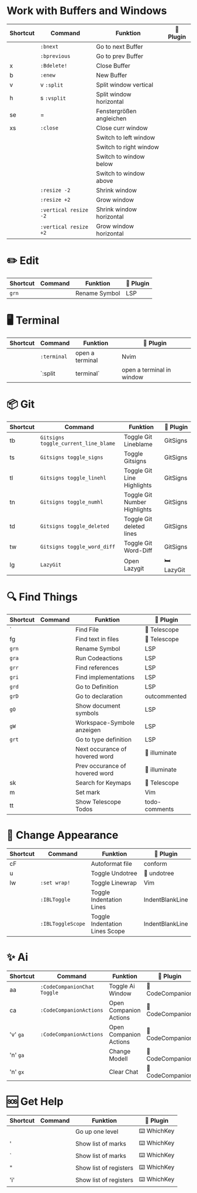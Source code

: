 # Work with Buffers and Windows
| Shortcut   | Command                             | Funktion                       | 🔌 Plugin         |
| ---------- | ----------------------------------- | ------------------------------ | ----------------- |
| <Tab>      | `:bnext`                            | Go to next Buffer              |                   |
| <S-Tab>    | `:bprevious`                        | Go to prev Buffer              |                   |
| <leader>x  | `:Bdelete!`                         | Close Buffer                   |                   |
| <leader>b  | `:enew`                             | New Buffer                     |                   |
| <leader>v  | <C-w>v `:split`                     | Split window vertical          |                   |
| <leader>h  | <C-w>s `:vsplit`                    | Split window horizontal        |                   |
| <leader>se | <C-w>=                              | Fenstergrößen angleichen       |                   |
| <leader>xs | `:close`                            | Close curr window              |                   |
| <C-h>      | <C-w><C-h>                          | Switch to left window          |                   |
| <C-l>      | <C-w><C-l>                          | Switch to right window         |                   |
| <C-j>      | <C-w><C-j>                          | Switch to window below         |                   |
| <C-k>      | <C-w><C-k>                          | Switch to window above         |                   |
| <Up>       | `:resize -2`                        | Shrink window                  |                   |
| <Down>     | `:resize +2`                        | Grow window                    |                   |
| <Left>     | `:vertical resize -2`               | Shrink window horizontal       |                   |
| <Right>    | `:vertical resize +2`               | Grow window horizontal         |                   |

# ✏️ Edit
| Shortcut   | Command                             | Funktion                       | 🔌 Plugin         |
| ---------- | ----------------------------------- | ------------------------------ | ----------------- |
| `grn`      |                                     | Rename Symbol                  | LSP               |
# 🖥️ Terminal
| Shortcut   | Command                             | Funktion                       | 🔌 Plugin         |
| ---------- | ----------------------------------- | ------------------------------ | ----------------- |
|            | `:terminal`                         | open a terminal                | Nvim              |
|            | `:split | terminal`                 | open a terminal in window      | Nvim              |

# 📦 Git
| Shortcut   | Command                             | Funktion                       | 🔌 Plugin         |
| ---------- | ----------------------------------- | ------------------------------ | ----------------- |
| <leader>tb | `Gitsigns toggle_current_line_blame`| Toggle Git Lineblame           | GitSigns          |
| <leader>ts | `Gitsigns toggle_signs`             | Toggle Gitsigns                | GitSigns          |
| <leader>tl | `Gitsigns toggle_linehl`            | Toggle Git Line Highlights     | GitSigns          |
| <leader>tn | `Gitsigns toggle_numhl`             | Toggle Git Number Highlights   | GitSigns          |
| <leader>td | `Gitsigns toggle_deleted`           | Toggle Git deleted lines       | GitSigns          |
| <leader>tw | `Gitsigns toggle_word_diff`         | Toggle Git Word-Diff           | GitSigns          |
| <leader>lg | `LazyGit`                           | Open Lazygit                   | 🛏️ LazyGit        |

# 🔍 Find Things
| Shortcut   | Command                             | Funktion                       | 🔌 Plugin         |
| ---------- | ----------------------------------- | ------------------------------ | ----------------- |
| <C-p>`     |                                     | Find File                      | 🔭 Telescope      |
| <leader>fg |                                     | Find text in files             | 🔭 Telescope      |
| `grn`      |                                     | Rename Symbol                  | LSP               |
| `gra`      |                                     | Run Codeactions                | LSP               |
| `grr`      |                                     | Find references                | LSP               |
| `gri`      |                                     | Find implementations           | LSP               |
| `grd`      |                                     | Go to Definition               | LSP               |
| `grD`      |                                     | Go to declaration              | outcommented      |
| `gO`       |                                     | Show document symbols          | LSP               |
| `gW`       |                                     | Workspace-Symbole anzeigen     | LSP               |
| `grt`      |                                     | Go to type definition          | LSP               |
| <a-n>      |                                     | Next occurance of hovered word | 🔦 illuminate     |
| <a-p>      |                                     | Prev occurance of hovered word | 🔦 illuminate     |
| <leader>sk |                                     | Search for Keymaps             | 🔭 Telescope      |
| m<sign>    |                                     | Set mark <sign>                | Vim              |
| <leader>tt |                                     | Show Telescope Todos           | todo-comments     |

# 💄 Change Appearance
| Shortcut   | Command                             | Funktion                       | 🔌 Plugin         |
| ---------- | ----------------------------------- | ------------------------------ | ----------------- |
| <leader>cF |                                     | Autoformat file                | conform           |
| <leader>u  |                                     | Toggle Undotree                | 🌴 undotree       |
| <leader>lw | `:set wrap!`                        | Toggle Linewrap                | Vim               |
|            | `:IBLToggle`                        | Toggle Indentation Lines       | IndentBlankLine   |
|            | `:IBLToggleScope`                   | Toggle Indentation Lines Scope | IndentBlankLine   |

# ✨ Ai
| Shortcut   | Command                             | Funktion                       | 🔌 Plugin         |
| ---------- | ----------------------------------- | ------------------------------ | ----------------- |
| <leader>aa | `:CodeCompanionChat Toggle`         | Toggle Ai Window               | 👫 CodeCompanion  |
| <leader>ca | `:CodeCompanionActions `            | Open Companion Actions         | 👫 CodeCompanion  |
| 'v' `ga`   | `:CodeCompanionActions`             | Open Companion Actions         | 👫 CodeCompanion  |
| 'n' `ga`   |                                     | Change Modell                  | 👫 CodeCompanion  |
| 'n' `gx`   |                                     | Clear Chat                     | 👫 CodeCompanion  |

# 🆘 Get Help
| Shortcut  | Command                              | Funktion                       | 🔌 Plugin         |
| --------- | ------------------------------------ | ------------------------------ | ----------------- |
| <bs>      |                                      | Go up one level                | ⌨️ WhichKey       |
| '         |                                      | Show list of marks             | ⌨️ WhichKey       |
| `         |                                      | Show list of marks             | ⌨️ WhichKey       |
| "         |                                      | Show list of registers         | ⌨️ WhichKey       |
| 'i' <C-r> |                                      | Show list of registers         | ⌨️ WhichKey       |

